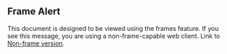## Frame Alert

This document is designed to be viewed using the frames feature. If you
see this message, you are using a non-frame-capable web client. Link to
[Non-frame version](overview-summary.md).
